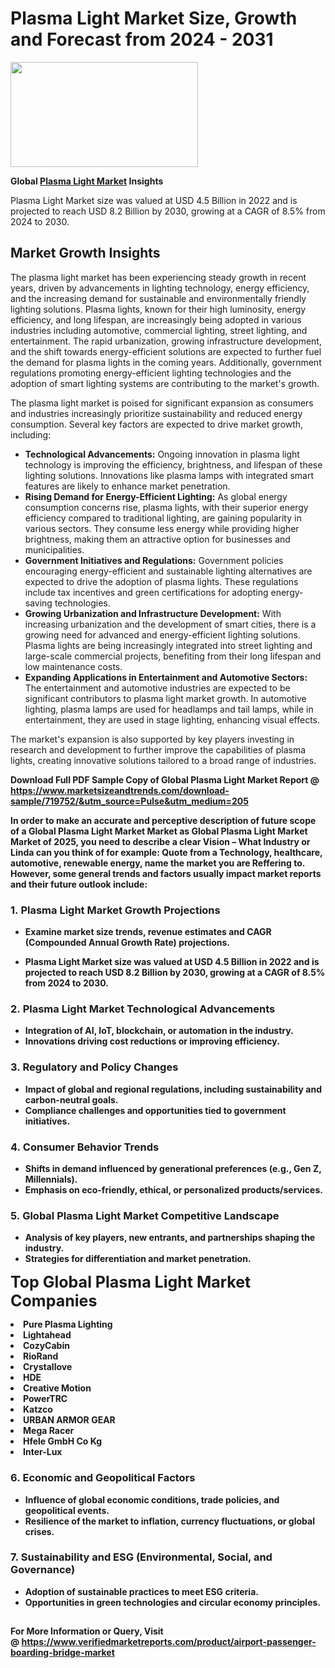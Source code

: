 <H1>Plasma Light Market Size, Growth and Forecast from 2024 - 2031</H1><img class="aligncenter size-medium wp-image-584254" src="https://thirdeyenews.in/wp-content/uploads/2024/09/Global-Market-Research-300x168.jpeg" alt="" width="300" height="168" /><p><strong>Global&nbsp;<a href="https://www.marketsizeandtrends.com/download-sample/719752/&amp;utm_source=Pulse&amp;utm_medium=205">Plasma Light Market</a> Insights</strong></p><p>Plasma Light Market size was valued at USD 4.5 Billion in 2022 and is projected to reach USD 8.2 Billion by 2030, growing at a CAGR of 8.5% from 2024 to 2030.</p><p><h2>Market Growth Insights</h2> <p>The plasma light market has been experiencing steady growth in recent years, driven by advancements in lighting technology, energy efficiency, and the increasing demand for sustainable and environmentally friendly lighting solutions. Plasma lights, known for their high luminosity, energy efficiency, and long lifespan, are increasingly being adopted in various industries including automotive, commercial lighting, street lighting, and entertainment. The rapid urbanization, growing infrastructure development, and the shift towards energy-efficient solutions are expected to further fuel the demand for plasma lights in the coming years. Additionally, government regulations promoting energy-efficient lighting technologies and the adoption of smart lighting systems are contributing to the market's growth.</p> <p><strong></strong></p> <p>The plasma light market is poised for significant expansion as consumers and industries increasingly prioritize sustainability and reduced energy consumption. Several key factors are expected to drive market growth, including:</p> <ul> <li><strong>Technological Advancements:</strong> Ongoing innovation in plasma light technology is improving the efficiency, brightness, and lifespan of these lighting solutions. Innovations like plasma lamps with integrated smart features are likely to enhance market penetration.</li> <li><strong>Rising Demand for Energy-Efficient Lighting:</strong> As global energy consumption concerns rise, plasma lights, with their superior energy efficiency compared to traditional lighting, are gaining popularity in various sectors. They consume less energy while providing higher brightness, making them an attractive option for businesses and municipalities.</li> <li><strong>Government Initiatives and Regulations:</strong> Government policies encouraging energy-efficient and sustainable lighting alternatives are expected to drive the adoption of plasma lights. These regulations include tax incentives and green certifications for adopting energy-saving technologies.</li> <li><strong>Growing Urbanization and Infrastructure Development:</strong> With increasing urbanization and the development of smart cities, there is a growing need for advanced and energy-efficient lighting solutions. Plasma lights are being increasingly integrated into street lighting and large-scale commercial projects, benefiting from their long lifespan and low maintenance costs.</li> <li><strong>Expanding Applications in Entertainment and Automotive Sectors:</strong> The entertainment and automotive industries are expected to be significant contributors to plasma light market growth. In automotive lighting, plasma lamps are used for headlamps and tail lamps, while in entertainment, they are used in stage lighting, enhancing visual effects.</li> </ul> <p>The market's expansion is also supported by key players investing in research and development to further improve the capabilities of plasma lights, creating innovative solutions tailored to a broad range of industries.</p> <p><strong></p><p><span class=""><strong>Download Full PDF Sample Copy of Global Plasma Light Market Report</strong> @ <a href="https://www.marketsizeandtrends.com/download-sample/719752/&amp;utm_source=Pulse&amp;utm_medium=205" target="_blank">https://www.marketsizeandtrends.com/download-sample/719752/&amp;utm_source=Pulse&amp;utm_medium=205</a></span></p><p>In order to make an accurate and perceptive description of future scope of a Global&nbsp;Plasma Light Market Market as Global&nbsp;Plasma Light Market Market of 2025, you need to describe a clear Vision &ndash; What Industry or Linda can you think of for example: Quote from a Technology, healthcare, automotive, renewable energy, name the market you are Reffering to. However, some general trends and factors usually impact market reports and their future outlook include:</p><h3>1.&nbsp;<strong>Plasma Light Market Growth Projections</strong></h3><ul><li>Examine market size trends, revenue estimates and CAGR (Compounded Annual Growth Rate) projections.</li><li><p>Plasma Light Market size was valued at USD 4.5 Billion in 2022 and is projected to reach USD 8.2 Billion by 2030, growing at a CAGR of 8.5% from 2024 to 2030.</p></li></ul><h3>2.&nbsp;<strong>Plasma Light Market Technological Advancements</strong></h3><ul><li>Integration of AI, IoT, blockchain, or automation in the industry.</li><li>Innovations driving cost reductions or improving efficiency.</li></ul><h3>3.&nbsp;<strong>Regulatory and Policy Changes</strong></h3><ul><li>Impact of global and regional regulations, including sustainability and carbon-neutral goals.</li><li>Compliance challenges and opportunities tied to government initiatives.</li></ul><h3>4.&nbsp;<strong>Consumer Behavior Trends</strong></h3><ul><li>Shifts in demand influenced by generational preferences (e.g., Gen Z, Millennials).</li><li>Emphasis on eco-friendly, ethical, or personalized products/services.</li></ul><h3>5.&nbsp;<strong>Global Plasma Light Market Competitive Landscape</strong></h3><ul><li>Analysis of key players, new entrants, and partnerships shaping the industry.</li><li>Strategies for differentiation and market penetration.</li></ul><p data-pm-slice="1 1 []"><span style="color: inherit; font-family: inherit; font-size: 25px;">Top Global Plasma Light Market Companies</span></p><div class="" data-test-id=""><p><li>Pure Plasma Lighting</li><li> Lightahead</li><li> CozyCabin</li><li> RioRand</li><li> Crystallove</li><li> HDE</li><li> Creative Motion</li><li> PowerTRC</li><li> Katzco</li><li> URBAN ARMOR GEAR</li><li> Mega Racer</li><li> Hfele GmbH Co Kg</li><li> Inter-Lux</li></p></div><h3>6.&nbsp;<strong>Economic and Geopolitical Factors</strong></h3><ul><li>Influence of global economic conditions, trade policies, and geopolitical events.</li><li>Resilience of the market to inflation, currency fluctuations, or global crises.</li></ul><h3>7.&nbsp;<strong>Sustainability and ESG (Environmental, Social, and Governance)</strong></h3><ul><li>Adoption of sustainable practices to meet ESG criteria.</li><li>Opportunities in green technologies and circular economy principles.</li></ul><h2><strong style="font-size: 14px;">For More Information or Query, Visit @&nbsp;</strong><a style="background-color: #ffffff; font-size: 14px;" href="https://www.marketsizeandtrends.com/report/plasma-light-market/" target="_blank">https://www.verifiedmarketreports.com/product/airport-passenger-boarding-bridge-market</a></h2>
